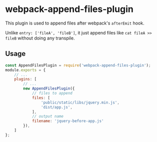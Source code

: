 # webpack-append-files-plugin

This plugin is used to append files after webpack's `afterEmit` hook.

Unlike `entry: ['fileA', 'fileB']`, it just append files like `cat fileA >> fileB` without doing any transpile.

## Usage

``` js
const AppendFilesPlugin = require('webpack-append-files-plugin');
module.exports = {
    // ...
    plugins: [
        // ... 
        new AppendFilesPlugin({
            // files to append
            files: [
                'public/static/libs/jquery.min.js',
                'dist/app.js',
            ],
            // output name
            filename: 'jquery-before-app.js'
        }),
    ]
};
```
